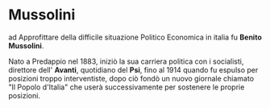 # Mussolini

ad Approfittare della difficile situazione Politico Economica in italia fu **Benito Mussolini**. 

Nato a Predappio nel 1883, iniziò la sua carriera politica con i socialisti, direttore dell' **Avanti**, quotidiano del **Psi**, fino al 1914 quando fu espulso per posizioni troppo interventiste,
dopo ciò fondò un nuovo giornale chiamato "Il Popolo d'Italia" che userà successivamente per sostenere le proprie posizioni.
<!--stackedit_data:
eyJoaXN0b3J5IjpbLTUwMDc4NDQ0NiwxNjkyNjc4MTQ3LC02OT
U1MTEwOTQsMjcwNzQ1NjE0LDEyMjgxOTg4ODIsNzMwOTk4MTE2
XX0=
-->